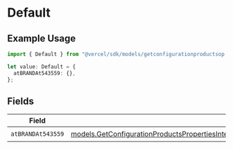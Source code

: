 # Default

## Example Usage

```typescript
import { Default } from "@vercel/sdk/models/getconfigurationproductsop.js";

let value: Default = {
  atBRANDAt543559: {},
};
```

## Fields

| Field                                                                                                                                                                                                                                                                      | Type                                                                                                                                                                                                                                                                       | Required                                                                                                                                                                                                                                                                   | Description                                                                                                                                                                                                                                                                |
| -------------------------------------------------------------------------------------------------------------------------------------------------------------------------------------------------------------------------------------------------------------------------- | -------------------------------------------------------------------------------------------------------------------------------------------------------------------------------------------------------------------------------------------------------------------------- | -------------------------------------------------------------------------------------------------------------------------------------------------------------------------------------------------------------------------------------------------------------------------- | -------------------------------------------------------------------------------------------------------------------------------------------------------------------------------------------------------------------------------------------------------------------------- |
| `atBRANDAt543559`                                                                                                                                                                                                                                                          | [models.GetConfigurationProductsPropertiesIntegrationsResponse200ApplicationJSONResponseBodyProductsMetadataSchemaAtBRANDAt543559](../models/getconfigurationproductspropertiesintegrationsresponse200applicationjsonresponsebodyproductsmetadataschemaatbrandat543559.md) | :heavy_check_mark:                                                                                                                                                                                                                                                         | N/A                                                                                                                                                                                                                                                                        |